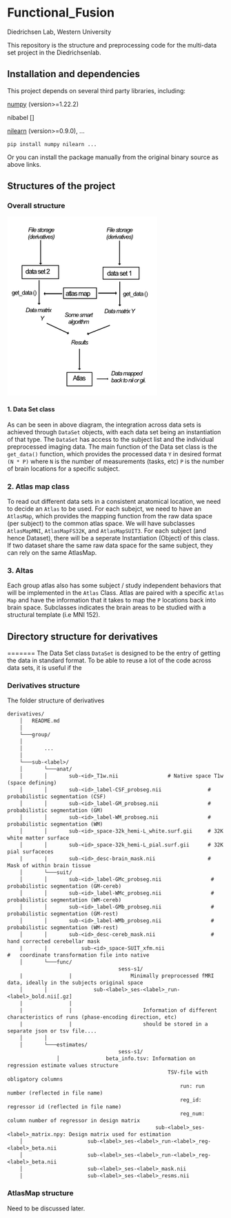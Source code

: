 Functional_Fusion
====
Diedrichsen Lab, Western University

This repository is the structure and preprocessing code for the multi-data set project in the Diedrichsenlab.

Installation and dependencies
------
This project depends on several third party libraries, including:

[numpy](https://numpy.org/) (version>=1.22.2)

nibabel []

[nilearn](https://nilearn.github.io/stable/index.html) (version>=0.9.0), ...

	pip install numpy nilearn ...

Or you can install the package manually from the original binary source as above links.

Structures of the project
------
### Overall structure
![ScreenShot](docs/data_flow.png)



#### 1. Data Set class
As can be seen in above diagram, the integration across data sets is achieved through  `DataSet` objects, with each data set being an instantiation of that type. The `DataSet` has access to the subject list and the individual preprocessed imaging data. The main function of the Data set class is the  `get_data()` function, which provides the
processed data `Y` in desired format `(N * P)` where `N` is the number of measurements (tasks, etc) `P` is the number of brain locations for a specific subject.

### 2. Atlas map class

To read out different data sets in a consistent anatomical location, we need to
decide an `Atlas` to be used. For each subejct, we need to have an `AtlasMap`, which provides the mapping function from the raw data space (per subject) to the common atlas space. We will have subclasses `AtlasMapMNI`, `AtlasMapFS32K`, and `AtlasMapSUIT3`. For each subject (and hence Dataset), there will be a seperate Instantiation (Object) of this class. If two dataset share the same raw data space for the same subject, they can rely on the same AtlasMap.

### 3. Altas
Each group atlas also has some subject / study independent behaviors that will be implemented in the `Atlas` Class. Atlas are paired with a specific `Atlas Map` and have the information that it takes to map the `P` locations back into brain space. Subclasses indicates the brain areas to be studied with a structural template (i.e MNI 152).

## Directory structure for derivatives
=======
The Data Set class `DataSet` is designed to be the entry of getting the data in standard format. To be able to reuse a lot of the code across data sets, it is useful if the

### Derivatives structure

The folder structure of derivatives

    derivatives/
        │   README.md
        │
        └───group/
        │				
        │       ...
        │
        └───sub-<label>/
        │       └───anat/
        │       │       sub-<id>_T1w.nii                # Native space T1w (space defining)
        │       │       sub-<id>_label-CSF_probseg.nii               # probabilistic segmentation (CSF)
        │       │       sub-<id>_label-GM_probseg.nii                # probabilistic segmentation (GM)
        │       │       sub-<id>_label-WM_probseg.nii                # probabilistic segmentation (WM)
        │       │       sub-<id>_space-32k_hemi-L_white.surf.gii     # 32K white matter surface
        │       │       sub-<id>_space-32k_hemi-L_pial.surf.gii      # 32K pial surfaceces
        |       |       sub-<id>_desc-brain_mask.nii                 # Mask of within brain tissue
        │       └───suit/
        │       │       sub-<id>_label-GMc_probseg.nii                # probabilistic segmentation (GM-cereb)
        │       │       sub-<id>_label-WMc_probseg.nii                # probabilistic segmentation (WM-cereb)
        │       │       sub-<id>_label-GMb_probseg.nii                # probabilistic segmentation (GM-rest)
        │       │       sub-<id>_label-WMb_probseg.nii                # probabilistic segmentation (WM-rest)
        │       │       sub-<id>_desc-cereb_mask.nii                  # hand corrected cerebellar mask
        |       | 			sub-<id>_space-SUIT_xfm.nii 									#	coordinate transformation file into native        
        │       └───func/
          								sess-s1/ 
        |				| 					Minimally preprocessed fMRI data, ideally in the subjects original space
        │       │       		sub-<label>_ses-<label>_run-<label>_bold.nii[.gz]
        |				| 			
        |				|						Information of different characteristics of runs (phase-encoding direction, etc)
        |				|						should be stored in a separate json or tsv file.... 
        │       │
        │       └───estimates/
          								sess-s1/ 
    			    │               beta_info.tsv: Information on regression estimate values structure
    			    									TSV-file with obligatory columns
    			    										run: run number (reflected in file name)
    			    										reg_id: regressor id (reflected in file name) 
    			    										reg_num: column number of regressor in design matrix
    			    								sub-<label>_ses-<label>_matrix.npy: Design matrix used for estimation
        │                     sub-<label>_ses-<label>_run-<label>_reg-<label>_beta.nii
        │                     sub-<label>_ses-<label>_run-<label>_reg-<label>_beta.nii
        │                     sub-<label>_ses-<label>_mask.nii
        │                     sub-<label>_ses-<label>_resms.nii
        

### AtlasMap structure

Need to be discussed later.
